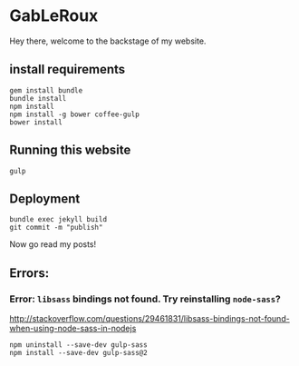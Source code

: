 # GabLeRoux

Hey there, welcome to the backstage of my website.

## install requirements

    gem install bundle
    bundle install
    npm install 
    npm install -g bower coffee-gulp
    bower install

## Running this website

    gulp

## Deployment

    bundle exec jekyll build
    git commit -m "publish"

Now go read my posts!


## Errors:
### Error: `libsass` bindings not found. Try reinstalling `node-sass`?

http://stackoverflow.com/questions/29461831/libsass-bindings-not-found-when-using-node-sass-in-nodejs

    npm uninstall --save-dev gulp-sass
    npm install --save-dev gulp-sass@2
